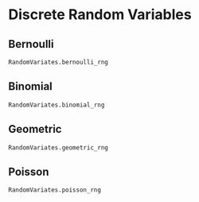 # Discrete Random Variables

## Bernoulli

```@docs
RandomVariates.bernoulli_rng
```

## Binomial

```@docs
RandomVariates.binomial_rng
```

## Geometric

```@docs
RandomVariates.geometric_rng
```

## Poisson

```@docs
RandomVariates.poisson_rng
```
